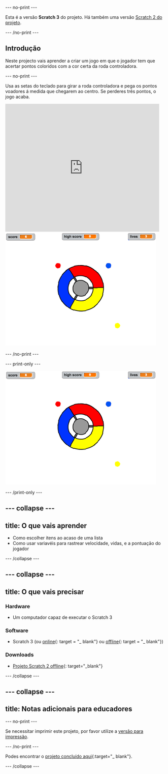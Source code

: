 \--- no-print \---

Esta é a versão **Scratch 3** do projeto. Há também uma versão [Scratch 2 do projeto](https://projects.raspberrypi.org/en/projects/catch-the-dots-scratch2).

\--- /no-print \---

## Introdução

Neste projecto vais aprender a criar um jogo em que o jogador tem que acertar pontos coloridos com a cor certa da roda controladora.

\--- no-print \---

Usa as setas do teclado para girar a roda controladora e pega os pontos voadores á medida que chegarem ao centro. Se perderes três pontos, o jogo acaba.

<div class="scratch-preview">
  <iframe allowtransparency="true" width="485" height="402" src="https://scratch.mit.edu/projects/embed/252923761/?autostart=false" frameborder="0" scrolling="no"></iframe>
  <img src="images/dots-final.png">
</div>

\--- /no-print \---

\--- print-only \---

![Captura de ecrã dos pontos](images/dots-final.png)

\--- /print-only \---

## \--- collapse \---

## title: O que vais aprender

+ Como escolher itens ao acaso de uma lista
+ Como usar variavéis para rastrear velocidade, vidas, e a pontuaçāo do jogador

\--- /collapse \---

## \--- collapse \---

## title: O que vais precisar

### Hardware

+ Um computador capaz de executar o Scratch 3

### Software

+ Scratch 3 (ou [online](https://rpf.io/scratchon){: target = "_ blank"} ou [offline](https://rpf.io/scratchoff){: target = "_ blank"})

### Downloads

+ [Projeto Scratch 2 offline](https://rpf.io/p/en/catch-the-dots-go){: target="_blank"}

\--- /collapse \---

## \--- collapse \---

## title: Notas adicionais para educadores

\--- no-print \---

Se necessitar imprimir este projeto, por favor utilize a [versão para impressão](https://projects.raspberrypi.org/en/projects/catch-the-dots/print).

\--- /no-print \---

Podes encontrar o [projeto concluído aqui](https://rpf.io/p/en/catch-the-dots-get){:target="_ blank"}.

\--- /collapse \---